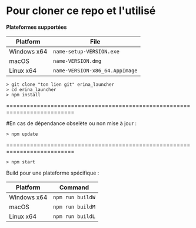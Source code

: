 # Pour cloner ce repo et l'utilisé

**Plateformes supportées**

| Platform | File |
| -------- | ---- |
| Windows x64 | `name-setup-VERSION.exe` |
| macOS | `name-VERSION.dmg` |
| Linux x64 | `name-VERSION-x86_64.AppImage` |

```console
> git clone "ton lien git" erina_launcher
> cd erina_launcher
> npm install
```

==========================================================================

#En cas de dépendance obselète ou non mise à jour : 

```console
> npm update
```

==========================================================================

```console
> npm start
```

Build pour une plateforme spécifique :

| Platform    | Command              |
| ----------- | -------------------- |
| Windows x64 | `npm run buildW`     |
| macOS       | `npm run buildM`     |
| Linux x64   | `npm run buildL`     |

